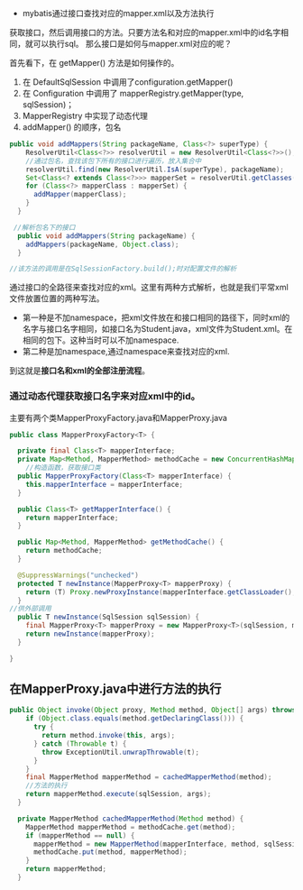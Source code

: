* mybatis通过接口查找对应的mapper.xml以及方法执行  

获取接口，然后调用接口的方法。只要方法名和对应的mapper.xml中的id名字相同，就可以执行sql。 
那么接口是如何与mapper.xml对应的呢？ 

首先看下，在 getMapper() 方法是如何操作的。 

1. 在 DefaultSqlSession 中调用了configuration.getMapper()
2. 在 Configuration 中调用了 mapperRegistry.getMapper(type, sqlSession)；
3. MapperRegistry 中实现了动态代理
4. addMapper() 的顺序，包名
```java
public void addMappers(String packageName, Class<?> superType) {
    ResolverUtil<Class<?>> resolverUtil = new ResolverUtil<Class<?>>();
    //通过包名，查找该包下所有的接口进行遍历，放入集合中
    resolverUtil.find(new ResolverUtil.IsA(superType), packageName);
    Set<Class<? extends Class<?>>> mapperSet = resolverUtil.getClasses();
    for (Class<?> mapperClass : mapperSet) {
      addMapper(mapperClass);
    }
  }

 //解析包名下的接口
  public void addMappers(String packageName) {
    addMappers(packageName, Object.class);
  }

//该方法的调用是在SqlSessionFactory.build();时对配置文件的解析
```

通过接口的全路径来查找对应的xml。这里有两种方式解析，也就是我们平常xml文件放置位置的两种写法。 
* 第一种是不加namespace，把xml文件放在和接口相同的路径下，同时xml的名字与接口名字相同，如接口名为Student.java，xml文件为Student.xml。在相同的包下。这种当时可以不加namespace.   
* 第二种是加namespace,通过namespace来查找对应的xml. 

到这就是**接口名和xml的全部注册流程**。
### 通过动态代理获取接口名字来对应xml中的id。 
主要有两个类MapperProxyFactory.java和MapperProxy.java 
```java
public class MapperProxyFactory<T> {

  private final Class<T> mapperInterface;
  private Map<Method, MapperMethod> methodCache = new ConcurrentHashMap<Method, MapperMethod>();
    //构造函数，获取接口类
  public MapperProxyFactory(Class<T> mapperInterface) {
    this.mapperInterface = mapperInterface;
  }

  public Class<T> getMapperInterface() {
    return mapperInterface;
  }

  public Map<Method, MapperMethod> getMethodCache() {
    return methodCache;
  }

  @SuppressWarnings("unchecked")
  protected T newInstance(MapperProxy<T> mapperProxy) {
    return (T) Proxy.newProxyInstance(mapperInterface.getClassLoader(), new Class[] { mapperInterface }, mapperProxy);
  }
//供外部调用
  public T newInstance(SqlSession sqlSession) {
    final MapperProxy<T> mapperProxy = new MapperProxy<T>(sqlSession, mapperInterface, methodCache);
    return newInstance(mapperProxy);
  }

}
```
## 在MapperProxy.java中进行方法的执行
```java
public Object invoke(Object proxy, Method method, Object[] args) throws Throwable {
    if (Object.class.equals(method.getDeclaringClass())) {
      try {
        return method.invoke(this, args);
      } catch (Throwable t) {
        throw ExceptionUtil.unwrapThrowable(t);
      }
    }
    final MapperMethod mapperMethod = cachedMapperMethod(method);
    //方法的执行
    return mapperMethod.execute(sqlSession, args);
  }

  private MapperMethod cachedMapperMethod(Method method) {
    MapperMethod mapperMethod = methodCache.get(method);
    if (mapperMethod == null) {
      mapperMethod = new MapperMethod(mapperInterface, method, sqlSession.getConfiguration());
      methodCache.put(method, mapperMethod);
    }
    return mapperMethod;
  }
```